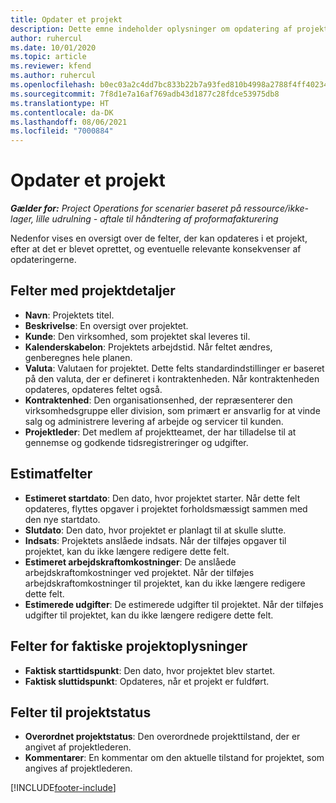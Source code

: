 ```yaml
---
title: Opdater et projekt
description: Dette emne indeholder oplysninger om opdatering af projekter i Project Operations.
author: ruhercul
ms.date: 10/01/2020
ms.topic: article
ms.reviewer: kfend
ms.author: ruhercul
ms.openlocfilehash: b0ec03a2c4dd7bc833b22b7a93fed810b4998a2788f4ff40234e3dd163bd9eb6
ms.sourcegitcommit: 7f8d1e7a16af769adb43d1877c28fdce53975db8
ms.translationtype: HT
ms.contentlocale: da-DK
ms.lasthandoff: 08/06/2021
ms.locfileid: "7000884"
---
```

# <a name="update-a-project"></a>Opdater et projekt

_**Gælder for:** Project Operations for scenarier baseret på ressource/ikke-lager, lille udrulning - aftale til håndtering af proformafakturering_

Nedenfor vises en oversigt over de felter, der kan opdateres i et projekt, efter at det er blevet oprettet, og eventuelle relevante konsekvenser af opdateringerne.

## <a name="project-detail-fields"></a>Felter med projektdetaljer

- **Navn**: Projektets titel.
- **Beskrivelse**: En oversigt over projektet.
- **Kunde**: Den virksomhed, som projektet skal leveres til.
- **Kalenderskabelon**: Projektets arbejdstid. Når feltet ændres, genberegnes hele planen.
- **Valuta**: Valutaen for projektet. Dette felts standardindstillinger er baseret på den valuta, der er defineret i kontraktenheden. Når kontraktenheden opdateres, opdateres feltet også.
- **Kontraktenhed**: Den organisationsenhed, der repræsenterer den virksomhedsgruppe eller division, som primært er ansvarlig for at vinde salg og administrere levering af arbejde og servicer til kunden. 
- **Projektleder**: Det medlem af projektteamet, der har tilladelse til at gennemse og godkende tidsregistreringer og udgifter.

## <a name="estimate-fields"></a>Estimatfelter

- **Estimeret startdato**: Den dato, hvor projektet starter. Når dette felt opdateres, flyttes opgaver i projektet forholdsmæssigt sammen med den nye startdato.
- **Slutdato**: Den dato, hvor projektet er planlagt til at skulle slutte.
- **Indsats**: Projektets anslåede indsats. Når der tilføjes opgaver til projektet, kan du ikke længere redigere dette felt.
- **Estimeret arbejdskraftomkostninger**: De anslåede arbejdskraftomkostninger ved projektet. Når der tilføjes arbejdskraftomkostninger til projektet, kan du ikke længere redigere dette felt.
- **Estimerede udgifter**: De estimerede udgifter til projektet. Når der tilføjes udgifter til projektet, kan du ikke længere redigere dette felt.

## <a name="project-actual-fields"></a>Felter for faktiske projektoplysninger
- **Faktisk starttidspunkt**: Den dato, hvor projektet blev startet.
- **Faktisk sluttidspunkt**: Opdateres, når et projekt er fuldført.

## <a name="project-status-fields"></a>Felter til projektstatus

- **Overordnet projektstatus**: Den overordnede projekttilstand, der er angivet af projektlederen.
- **Kommentarer**: En kommentar om den aktuelle tilstand for projektet, som angives af projektlederen.



[!INCLUDE[footer-include](../includes/footer-banner.md)]